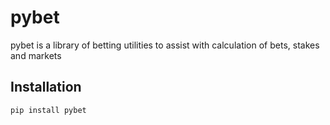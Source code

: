 # pybet

pybet is a library of betting utilities to assist with calculation of bets, stakes and markets

## Installation

`pip install pybet`
